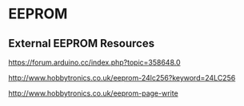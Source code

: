# EEPROM 

## External EEPROM Resources

https://forum.arduino.cc/index.php?topic=358648.0


http://www.hobbytronics.co.uk/eeprom-24lc256?keyword=24LC256


http://www.hobbytronics.co.uk/eeprom-page-write
